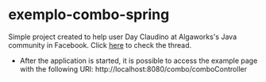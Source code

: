 # exemplo-combo-spring
Simple project created to help user Day Claudino at Algaworks's Java community in Facebook.
Click <a href="https://www.facebook.com/groups/1467881680180826/permalink/1688791508089841/">here</a> to check the thread.

- After the application is started, it is possible to access the example page with the following URI: http://localhost:8080/combo/comboController
